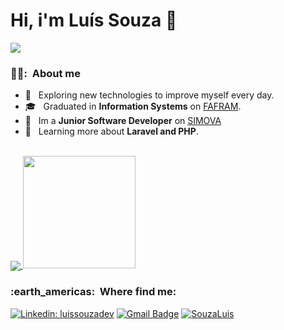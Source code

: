 # Hi, i'm Luís Souza 🖖
 
![](https://komarev.com/ghpvc/?username=SouzaLuis&color=006bed)

<h3> 👨‍💻: &nbsp;About me </h3>

- 🤔 &nbsp; Exploring new technologies to improve myself every day.
- 🎓 &nbsp; Graduated in  **Information Systems** on <a href="[link da sua faculdade](https://www.fafram.com.br/)">FAFRAM</a>.
- 💼 &nbsp; Im a **Junior Software Developer** on <a href="[LINK DA EMPRESA](https://www.simova.com.br/home-simova-english)">SIMOVA</a>
- 🌱 &nbsp; Learning more about **Laravel and PHP**.

<br/>

<a href="https://github.com/SouzaLuis">
  <img align="center" src="https://github-readme-stats.vercel.app/api/top-langs/?username=SouzaLuis&theme=dracula&hide_langs_below=1" />
</a>

<a href="https://github.com/SouzaLuis">
  <img height="180em" src="https://github-readme-stats.vercel.app/api?username=SouzaLuis&theme=dracula&show_icons=true" />
</a>

<br/>

<h3> :earth_americas: &nbsp;Where find me: </h3> 

[![Linkedin: luissouzadev](https://img.shields.io/badge/-luissouzadev-blue?style=flat-square&logo=Linkedin&logoColor=white&link=https://www.linkedin.com/in/luissouzadev/)](https://www.linkedin.com/in/luissouzadev/)
[![Gmail Badge](https://img.shields.io/badge/-luisfernandoalvesdesouza0123@gmail.com-006bed?style=flat-square&logo=Gmail&logoColor=white&link=mailto:luisfernandoalvesdesouza0123@gmail.com)](mailto:luisfernandoalvesdesouza0123@gmail.com)
[![SouzaLuis]( https://img.shields.io/github/followers/SouzaLuis?label=follow&style=social)]([LINK-DO-SEU-GITHUB](https://github.com/SouzaLuis))
 
